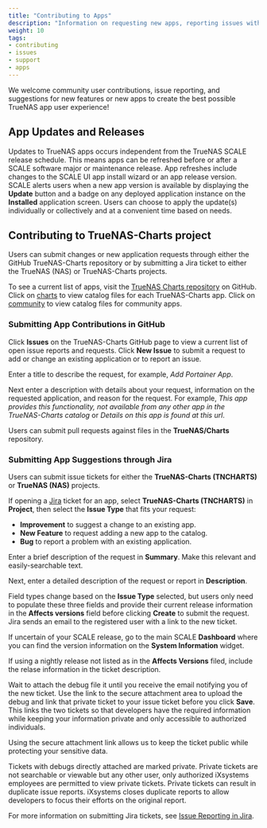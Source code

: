 ```yaml
---
title: "Contributing to Apps"
description: "Information on requesting new apps, reporting issues with or making changes to existing apps."
weight: 10
tags:
- contributing
- issues
- support
- apps
---
```


We welcome community user contributions, issue reporting, and suggestions for new features or new apps to create the best possible TrueNAS app user experience!

## App Updates and Releases
Updates to TrueNAS apps occurs independent from the TrueNAS SCALE release schedule.
This means apps can be refreshed before or after a SCALE software major or maintenance release.
App refreshes include changes to the SCALE UI app install wizard or an app release version.
SCALE alerts users when a new app version is available by displaying the **Update** button and a badge on any deployed application instance on the **Installed** application screen.
Users can choose to apply the update(s) individually or collectively and at a convenient time based on needs.

## Contributing to TrueNAS-Charts project
Users can submit changes or new application requests through either the GitHub TrueNAS-Charts repository or by submitting a Jira ticket to either the TrueNAS (NAS) or TrueNAS-Charts projects.

To see a current list of apps, visit the [TrueNAS Charts repository](https://github.com/truenas/charts) on GitHub.
Click on [charts](https://github.com/truenas/charts/tree/master/charts) to view catalog files for each TrueNAS-Charts app.
Click on [community](https://github.com/truenas/charts/tree/master/community) to view catalog files for community apps.

### Submitting App Contributions in GitHub
Click **Issues** on the TrueNAS-Charts GitHub page to view a current list of open issue reports and requests.
Click **New Issue** to submit a request to add or change an existing application or to report an issue.

Enter a title to describe the request, for example, *Add Portainer App*.

Next enter a description with details about your request, information on the requested application, and reason for the request.
For example, *This app provides this functionality, not available from any other app in the TrueNAS-Charts catalog* or *Details on this app is found at this url*.

Users can submit pull requests against files in  the **TrueNAS/Charts** repository.

### Submitting App Suggestions through Jira
Users can submit issue tickets for either the **TrueNAS-Charts (TNCHARTS)** or **TrueNAS (NAS)** projects.

If opening a [Jira](https://www.atlassian.com/software/jira) ticket for an app, select **TrueNAS-Charts (TNCHARTS)** in **Project**, then select the **Issue Type** that fits your request:

* **Improvement** to suggest a change to an existing app.
* **New Feature** to request adding a new app to the catalog.
* **Bug** to report a problem with an existing application.

Enter a brief description of the request in **Summary**.
Make this relevant and easily-searchable text.

Next, enter a detailed description of the request or report in **Description**.

Field types change based on the **Issue Type** selected, but users only need to populate these three fields and provide their current release information in the **Affects versions** field before clicking **Create** to submit the request.
Jira sends an email to the registered user with a link to the new ticket. 

If uncertain of your SCALE release, go to the main SCALE **Dashboard** where you can find the version information on the **System Information** widget.

If using a nightly release not listed as in the **Affects Versions** filed, include the relase information in the ticket description.

Wait to attach the debug file it until you receive the email notifying you of the new ticket.
Use the link to the secure attachment area to upload the debug and link that private ticket to your issue ticket before you click **Save**.
This links the two tickets so that developers have the required information while keeping your information private and only accessible to authorized individuals.

Using the secure attachment link allows us to keep the ticket public while protecting your sensitive data.

Tickets with debugs directly attached are marked private.
Private tickets are not searchable or viewable but any other user, only authorized iXsystems employees are permitted to view private tickets.
Private tickets can result in duplicate issue reports.
iXsystems closes duplicate reports to allow developers to focus their efforts on the original report. 

For more information on submitting Jira tickets, see [Issue Reporting in Jira](https://www.truenas.com/docs/contributing/issuereporting/jiraissuereporting/).